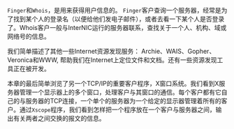`Finger`和`Whois`，是用来获得用户信息的。 `Finger`客户查询一个服务器，经常是为了找到某个人的登录名（以便给他们发电子邮件），或者去看一下某个人是否登录了。Whois客户一般与InterNIC运行的服务器联系，查找关于一个人、机构、域或网络号的信息。
    
我们简单描述了其他一些Internet资源发现服务： Archie、WAIS、Gopher、Veronica和WWW, 帮助我们在Internet上定位文件和文档。还有一些资源发现工具正在被开发。
    
本章的最后简单浏览了另一个TCP/IP的重要客户程序，X窗口系统。我们看到X服务器管理一个显示器上的多个窗口，处理客户与其窗口的通信。每个客户都有它自己的与服务器的TCP连接，一个单个的服务器为一个给定的显示器管理着所有的客户。通过`Xscope`程序，我们看到怎样把一个程序放在一个客户与服务器之间，输出有关两者之间交换的报文的信息。
